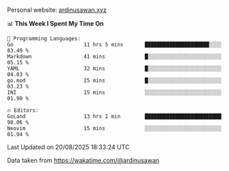 Personal website: [ardinusawan.xyz](https://ardinusawan.xyz)

<!--START_SECTION:waka-->
📊 **This Week I Spent My Time On** 

```text
💬 Programming Languages: 
Go                       11 hrs 5 mins       █████████████████████░░░░   83.49 % 
Markdown                 41 mins             █░░░░░░░░░░░░░░░░░░░░░░░░   05.15 % 
YAML                     32 mins             █░░░░░░░░░░░░░░░░░░░░░░░░   04.03 % 
go.mod                   25 mins             █░░░░░░░░░░░░░░░░░░░░░░░░   03.23 % 
INI                      15 mins             ░░░░░░░░░░░░░░░░░░░░░░░░░   01.90 % 

🔥 Editors: 
GoLand                   13 hrs 1 min        █████████████████████████   98.06 % 
Neovim                   15 mins             ░░░░░░░░░░░░░░░░░░░░░░░░░   01.94 % 
```


 Last Updated on 20/08/2025 18:33:24 UTC
<!--END_SECTION:waka-->
Data taken from https://wakatime.com/@ardinusawan
